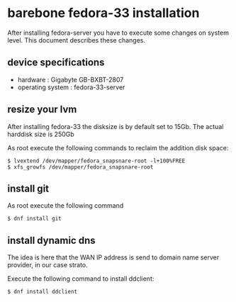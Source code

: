 barebone fedora-33 installation
=

After installing fedora-server you have to execute some changes on system level.
This document describes these changes.

## device specifications
* hardware : Gigabyte GB-BXBT-2807
* operating system : fedora-33-server


## resize your lvm
After installing fedora-33 the disksize is by default set to 15Gb.
The actual harddisk size is 250Gb

As root execute the following commands to reclaim the addition disk space:
```shell
$ lvextend /dev/mapper/fedora_snapsnare-root -l+100%FREE
$ xfs_growfs /dev/mapper/fedora_snapsnare-root
```

## install git
As root execute the following command
```shell
$ dnf install git
```

## install dynamic dns
The idea is here that the WAN IP address is send to domain name server provider, in our case strato.

Execute the following command to install ddclient:
```shell
$ dnf install ddclient
```
